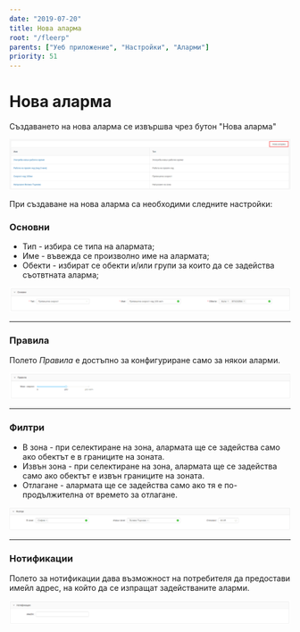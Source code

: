 ```yaml
---
date: "2019-07-20"
title: Нова аларма
root: "/fleerp"
parents: ["Уеб приложение", "Настройки", "Аларми"]
priority: 51
---
```


# Нова аларма

Създаването на нова аларма се извършва чрез бутон "Нова аларма"

![alarms](new-alarm-bg.png)

При създаване на нова аларма са необходими следните настройки:

### Основни

- Тип - избира се типа на алармата;
- Име - въвежда се произволно име на алармата;
- Обекти - избират се обекти и/или групи за които да се задейства съотвтната аларма;

![alarms](general-bg.png)

---

### Правила

Полето *Правила* е достъпно за конфигуриране само за някои аларми. 

![alarms](rules-bg.png)

---

### Филтри

- В зона - при селектиране на зона, алармата ще се задейства само ако обектът е в границите на зоната.
- Извън зона - при селектиране на зона, алармата ще се задейства само ако обектът е извън границите на зоната.
- Отлагане - алармата ще се задейства само ако тя е по-продължителна от времето за отлагане. 

![alarms](filters-bg.png)

---

### Нотификации

Полето за нотификации дава възможност на потребителя да предостави имейл адрес, на който да се изпращат
задействаните аларми.

![alarms](notifications-bg.png)
